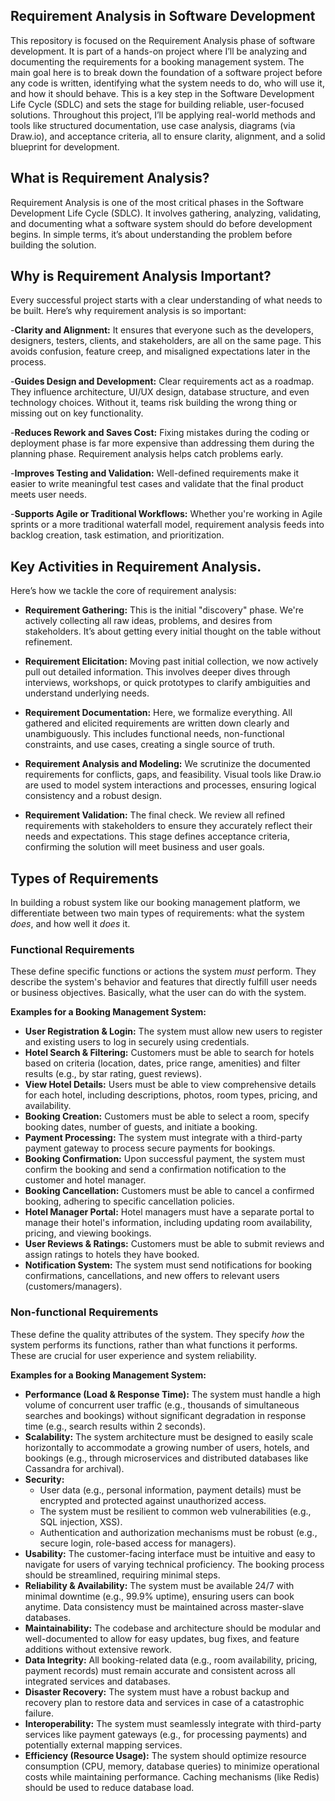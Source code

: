 ## Requirement Analysis in Software Development
This repository is focused on the Requirement Analysis phase of software development. It is part of a hands-on project where I’ll be analyzing and documenting the requirements for a booking management system. The main goal here is to break down the foundation of a software project before any code is written, identifying what the system needs to do, who will use it, and how it should behave. This is a key step in the Software Development Life Cycle (SDLC) and sets the stage for building reliable, user-focused solutions. Throughout this project, I’ll be applying real-world methods and tools like structured documentation, use case analysis, diagrams (via Draw.io), and acceptance criteria, all to ensure clarity, alignment, and a solid blueprint for development.

## What is Requirement Analysis?
Requirement Analysis is one of the most critical phases in the Software Development Life Cycle (SDLC). It involves gathering, analyzing, validating, and documenting what a software system should do before development begins. In simple terms, it’s about understanding the problem before building the solution.

## Why is Requirement Analysis Important?
Every successful project starts with a clear understanding of what needs to be built. Here’s why requirement analysis is so important:

   -**Clarity and Alignment:** It ensures that everyone such as the developers, designers, testers, clients, and stakeholders, are all on the same page. This avoids confusion, feature creep, and misaligned expectations later in the process.

   -**Guides Design and Development:** Clear requirements act as a roadmap. They influence architecture, UI/UX design, database structure, and even technology choices. Without it, teams risk building the wrong thing or missing out on key functionality.

   -**Reduces Rework and Saves Cost:** Fixing mistakes during the coding or deployment phase is far more expensive than addressing them during the planning phase. Requirement analysis helps catch problems early.

   -**Improves Testing and Validation:** Well-defined requirements make it easier to write meaningful test cases and validate that the final product meets user needs.

   -**Supports Agile or Traditional Workflows:** Whether you're working in Agile sprints or a more traditional waterfall model, requirement analysis feeds into backlog creation, task estimation, and prioritization.

## Key Activities in Requirement Analysis.
Here’s how we tackle the core of requirement analysis:

   - **Requirement Gathering:** This is the initial "discovery" phase. We're actively collecting all raw ideas, problems, and desires from stakeholders. It’s about getting every initial thought on the table without refinement.

   - **Requirement Elicitation:** Moving past initial collection, we now actively pull out detailed information. This involves deeper dives through interviews, workshops, or quick prototypes to clarify ambiguities and understand underlying needs.

   - **Requirement Documentation:** Here, we formalize everything. All gathered and elicited requirements are written down clearly and unambiguously. This includes functional needs, non-functional constraints, and use cases, creating a single source of truth.

   - **Requirement Analysis and Modeling:** We scrutinize the documented requirements for conflicts, gaps, and feasibility. Visual tools like Draw.io are used to model system interactions and processes, ensuring logical consistency and a robust design.

   - **Requirement Validation:** The final check. We review all refined requirements with stakeholders to ensure they accurately reflect their needs and expectations. This stage defines acceptance criteria, confirming the solution will meet business and user goals.

## Types of Requirements

In building a robust system like our booking management platform, we differentiate between two main types of requirements: what the system *does*, and how well it *does* it.

### Functional Requirements

These define specific functions or actions the system *must* perform. They describe the system's behavior and features that directly fulfill user needs or business objectives. Basically, what the user can do with the system.

**Examples for a Booking Management System:**

* **User Registration & Login:** The system must allow new users to register and existing users to log in securely using credentials.
* **Hotel Search & Filtering:** Customers must be able to search for hotels based on criteria (location, dates, price range, amenities) and filter results (e.g., by star rating, guest reviews).
* **View Hotel Details:** Users must be able to view comprehensive details for each hotel, including descriptions, photos, room types, pricing, and availability.
* **Booking Creation:** Customers must be able to select a room, specify booking dates, number of guests, and initiate a booking.
* **Payment Processing:** The system must integrate with a third-party payment gateway to process secure payments for bookings.
* **Booking Confirmation:** Upon successful payment, the system must confirm the booking and send a confirmation notification to the customer and hotel manager.
* **Booking Cancellation:** Customers must be able to cancel a confirmed booking, adhering to specific cancellation policies.
* **Hotel Manager Portal:** Hotel managers must have a separate portal to manage their hotel's information, including updating room availability, pricing, and viewing bookings.
* **User Reviews & Ratings:** Customers must be able to submit reviews and assign ratings to hotels they have booked.
* **Notification System:** The system must send notifications for booking confirmations, cancellations, and new offers to relevant users (customers/managers).

### Non-functional Requirements

These define the quality attributes of the system. They specify *how* the system performs its functions, rather than what functions it performs. These are crucial for user experience and system reliability.

**Examples for a Booking Management System:**

* **Performance (Load & Response Time):** The system must handle a high volume of concurrent user traffic (e.g., thousands of simultaneous searches and bookings) without significant degradation in response time (e.g., search results within 2 seconds).
* **Scalability:** The system architecture must be designed to easily scale horizontally to accommodate a growing number of users, hotels, and bookings (e.g., through microservices and distributed databases like Cassandra for archival).
* **Security:**
    * User data (e.g., personal information, payment details) must be encrypted and protected against unauthorized access.
    * The system must be resilient to common web vulnerabilities (e.g., SQL injection, XSS).
    * Authentication and authorization mechanisms must be robust (e.g., secure login, role-based access for managers).
* **Usability:** The customer-facing interface must be intuitive and easy to navigate for users of varying technical proficiency. The booking process should be streamlined, requiring minimal steps.
* **Reliability & Availability:** The system must be available 24/7 with minimal downtime (e.g., 99.9% uptime), ensuring users can book anytime. Data consistency must be maintained across master-slave databases.
* **Maintainability:** The codebase and architecture should be modular and well-documented to allow for easy updates, bug fixes, and feature additions without extensive rework.
* **Data Integrity:** All booking-related data (e.g., room availability, pricing, payment records) must remain accurate and consistent across all integrated services and databases.
* **Disaster Recovery:** The system must have a robust backup and recovery plan to restore data and services in case of a catastrophic failure.
* **Interoperability:** The system must seamlessly integrate with third-party services like payment gateways (e.g., for processing payments) and potentially external mapping services.
* **Efficiency (Resource Usage):** The system should optimize resource consumption (CPU, memory, database queries) to minimize operational costs while maintaining performance. Caching mechanisms (like Redis) should be used to reduce database load.
